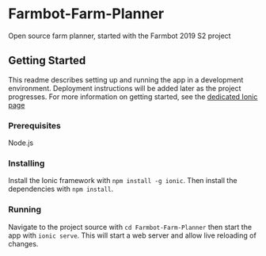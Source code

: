 # Farmbot-Farm-Planner
Open source farm planner, started with the Farmbot 2019 S2 project

## Getting Started

This readme describes setting up and running the app in a development environment. Deployment instructions will be added later as the project progresses. For more information on getting started, see the [dedicated Ionic page](https://ionicframework.com/getting-started)

### Prerequisites

Node.js

### Installing

Install the Ionic framework with `npm install -g ionic`. Then install the dependencies with `npm install`.

### Running

Navigate to the project source with `cd Farmbot-Farm-Planner` then start the app with `ionic serve`. This will start a web server and allow live reloading of changes.

